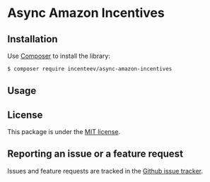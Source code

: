 Async Amazon Incentives
=======================

## Installation

Use [Composer](https://getcomposer.org) to install the library:

```bash
$ composer require incenteev/async-amazon-incentives
```

## Usage


## License

This package is under the [MIT license](LICENSE).

## Reporting an issue or a feature request

Issues and feature requests are tracked in the [Github issue tracker](https://github.com/Incenteev/async-amazon-incentives/issues).
